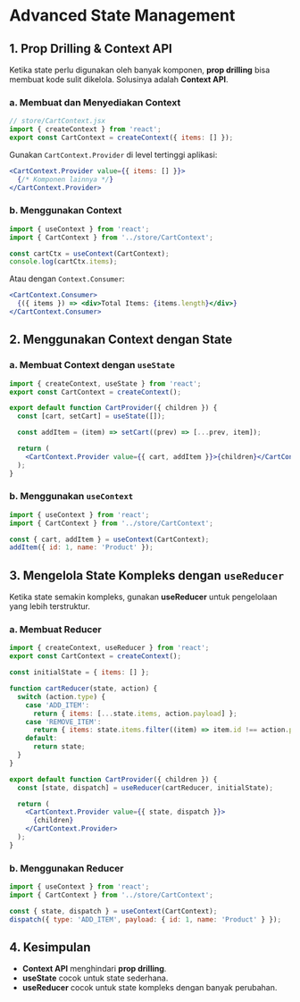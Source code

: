 # Advanced State Management

## 1. Prop Drilling & Context API

Ketika state perlu digunakan oleh banyak komponen, **prop drilling** bisa membuat
kode sulit dikelola. Solusinya adalah **Context API**.

### a. Membuat dan Menyediakan Context

```jsx
// store/CartContext.jsx
import { createContext } from 'react';
export const CartContext = createContext({ items: [] });
```

Gunakan `CartContext.Provider` di level tertinggi aplikasi:

```jsx
<CartContext.Provider value={{ items: [] }}>
  {/* Komponen lainnya */}
</CartContext.Provider>
```

### b. Menggunakan Context

```jsx
import { useContext } from 'react';
import { CartContext } from '../store/CartContext';

const cartCtx = useContext(CartContext);
console.log(cartCtx.items);
```

Atau dengan `Context.Consumer`:

```jsx
<CartContext.Consumer>
  {({ items }) => <div>Total Items: {items.length}</div>}
</CartContext.Consumer>
```

## 2. Menggunakan Context dengan State

### a. Membuat Context dengan `useState`

```jsx
import { createContext, useState } from 'react';
export const CartContext = createContext();

export default function CartProvider({ children }) {
  const [cart, setCart] = useState([]);

  const addItem = (item) => setCart((prev) => [...prev, item]);

  return (
    <CartContext.Provider value={{ cart, addItem }}>{children}</CartContext.Provider>
  );
}
```

### b. Menggunakan `useContext`

```jsx
import { useContext } from 'react';
import { CartContext } from '../store/CartContext';

const { cart, addItem } = useContext(CartContext);
addItem({ id: 1, name: 'Product' });
```

## 3. Mengelola State Kompleks dengan `useReducer`

Ketika state semakin kompleks, gunakan **useReducer** untuk pengelolaan yang lebih
terstruktur.

### a. Membuat Reducer

```jsx
import { createContext, useReducer } from 'react';
export const CartContext = createContext();

const initialState = { items: [] };

function cartReducer(state, action) {
  switch (action.type) {
    case 'ADD_ITEM':
      return { items: [...state.items, action.payload] };
    case 'REMOVE_ITEM':
      return { items: state.items.filter((item) => item.id !== action.payload) };
    default:
      return state;
  }
}

export default function CartProvider({ children }) {
  const [state, dispatch] = useReducer(cartReducer, initialState);

  return (
    <CartContext.Provider value={{ state, dispatch }}>
      {children}
    </CartContext.Provider>
  );
}
```

### b. Menggunakan Reducer

```jsx
import { useContext } from 'react';
import { CartContext } from '../store/CartContext';

const { state, dispatch } = useContext(CartContext);
dispatch({ type: 'ADD_ITEM', payload: { id: 1, name: 'Product' } });
```

## 4. Kesimpulan

- **Context API** menghindari **prop drilling**.
- **useState** cocok untuk state sederhana.
- **useReducer** cocok untuk state kompleks dengan banyak perubahan.
